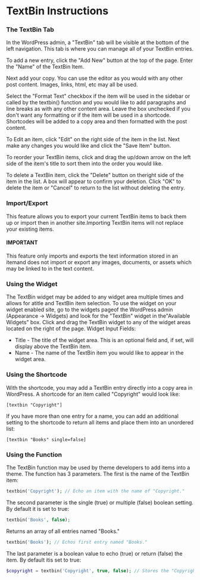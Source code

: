 # TextBin Instructions
### The TextBin Tab
In the WordPress admin, a "TextBin" tab will be visible at the bottom of the left navigation. This tab is where you can manage all of your TextBin entries.

To add a new entry, click the "Add New" button at the top of the page. Enter the "Name" of the TextBin Item.

Next add your copy. You can use the editor as you would with any other post content. Images, links, html, etc may all be used.

Select the "Format Text" checkbox if the item will be used in the sidebar or called by the textbin() function and you would like to add paragraphs and line breaks as with any other content area. Leave the box unchecked if you don't want any formatting or if the item will be used in a shortcode. Shortcodes will be added to a copy area and then formatted with the post content.

To Edit an item, click "Edit" on the right side of the item in the list. Next make any changes you would like and click the "Save Item" button.

To reorder your TextBin items, click and drag the up/down arrow on the left side of the item's title to sort them into the order you would like.

To delete a TextBin item, click the "Delete" button on theright side of the item in the list. A box will appear to confirm your deletion. Click "OK" to delete the item or "Cancel" to return to the list without deleting the entry.


### Import/Export
This feature allows you to export your current TextBin items to back them up or import then in another site.Importing TextBin items will not replace your existing items.

#### IMPORTANT
This feature only imports and exports the text information stored in an itemand does not import or export any images, documents, or assets which may be linked to in the text content.


### Using the Widget
The TextBin widget may be added to any widget area multiple times and allows for atitle and TextBin item selection. To use the widget on your widget enabled site, go to the widgets pageof the WordPress admin (Appearance -> Widgets) and look for the "TextBin" widget in the"Available Widgets" box. Click and drag the TextBin widget to any of the widget areas located on the right of the page.
Widget Input Fields:
* Title - The title of the widget area. This is an optional field and, if set, will display above the TextBin item.
* Name - The name of the TextBin item you would like to appear in the widget area.


### Using the Shortcode
With the shortcode, you may add a TextBin entry directly into a copy area in WordPress. A shortcode for an item called "Copyright" would look like:
```
[textbin "Copyright"]
```

If you have more than one entry for a name, you can add an additional setting to the shortcode to return all items and place them into an unordered list:
```
[textbin "Books" single=false]
```


### Using the Function
The TextBin function may be used by theme developers to add items into a theme. The function has 3 parameters. The first is the name of the TextBin item:
```php
textbin('Copyright'); // Echo an item with the name of "Copyright."
```

The second parameter is the single (true) or multiple (false) boolean setting. By default it is set to true:
```php
textbin('Books', false);
```

Returns an array of all entries named "Books."
```php
textbin('Books'); // Echos first entry named "Books."
```

The last parameter is a boolean value to echo (true) or return (false) the item. By default itis set to true:

```php
$copyright = textbin('Copyright', true, false); // Stores the "Copyright" item in the$copyright variable.
```